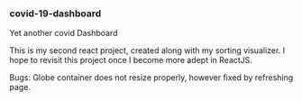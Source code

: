 ### covid-19-dashboard
Yet another covid Dashboard


This is my second react project, created along with my sorting visualizer. I hope to revisit this project once I become more adept in ReactJS.

Bugs:
Globe container does not resize properly, however fixed by refreshing page.
